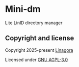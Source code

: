# Mini-dm

Lite LinID directory manager

## Copyright and license

Copyright 2025-present [Linagora](https://linagora.com)

Licensed under [GNU AGPL-3.0](./LICENSE])
